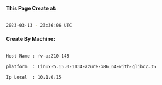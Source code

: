 
   
#### This Page Create at:

```bash

2023-03-13 - 23:36:06 UTC

```

#### Create By Machine:

```bash

Host Name : fv-az210-145

platform  : Linux-5.15.0-1034-azure-x86_64-with-glibc2.35

Ip Local  : 10.1.0.15

```

